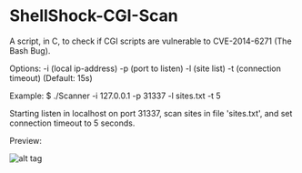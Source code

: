 ShellShock-CGI-Scan
===================

A script, in C, to check if CGI scripts are vulnerable to CVE-2014-6271 (The Bash Bug).

Options:
	-i (local ip-address)
	-p (port to listen)
	-l (site list)
	-t (connection timeout) (Default: 15s)

Example:
  $ ./Scanner -i 127.0.0.1 -p 31337 -l sites.txt -t 5

  Starting listen in localhost on port 31337, scan sites in file 'sites.txt', and set connection timeout to 5 seconds.

Preview:

![alt tag](https://dl.dropboxusercontent.com/u/53811115/mmxm.png)
